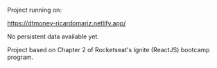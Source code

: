 Project running on:

https://dtmoney-ricardomariz.netlify.app/


No persistent data available yet.

Project based on Chapter 2 of Rocketseat's Ignite (ReactJS) bootcamp program.